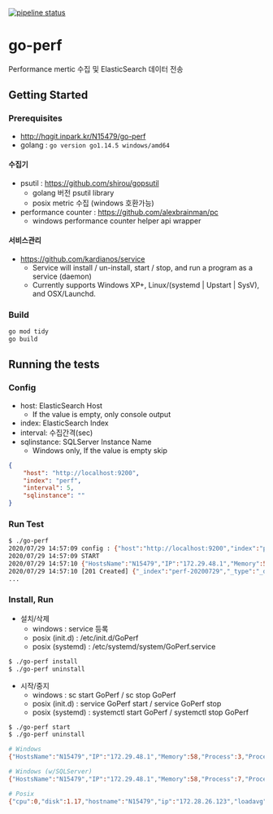 [![pipeline status](http://hqgit.inpark.kr/system-doc/go-perf/badges/master/pipeline.svg)](http://hqgit.inpark.kr/system-doc/go-perf/-/commits/master)

# go-perf
Performance mertic 수집 및 ElasticSearch 데이터 전송 

## Getting Started

### Prerequisites
- http://hqgit.inpark.kr/N15479/go-perf
- golang : `go version go1.14.5 windows/amd64`

#### 수집기 
- psutil : https://github.com/shirou/gopsutil
  - golang 버전 psutil library 
  - posix metric 수집 (windows 호환가능)
- performance counter : https://github.com/alexbrainman/pc
  - windows performance counter helper api wrapper 

#### 서비스관리 
- https://github.com/kardianos/service
  - Service will install / un-install, start / stop, and run a program as a service (daemon)
  - Currently supports Windows XP+, Linux/(systemd | Upstart | SysV), and OSX/Launchd.

### Build

```sh
go mod tidy 
go build 
```

## Running the tests

### Config
- host: ElasticSearch Host 
  - If the value is empty, only console output
- index: ElasticSearch Index 
- interval: 수집간격(sec)
- sqlinstance: SQLServer Instance Name
  - Windows only, If the value is empty skip

```json
{
	"host": "http://localhost:9200",
	"index": "perf",
	"interval": 5,
	"sqlinstance": ""
}
```

### Run Test

```sh
$ ./go-perf 
2020/07/29 14:57:09 config : {"host":"http://localhost:9200","index":"perf","interval":5,"sqlinstance":""}
2020/07/29 14:57:09 START
2020/07/29 14:57:10 {"HostsName":"N15479","IP":"172.29.48.1","Memory":57,"Process":9,"ProcessorQueueLength":3,"TimeStamp":"2020-07-29 14:57:10"}
2020/07/29 14:57:10 [201 Created] {"_index":"perf-20200729","_type":"_doc","_id":"nnklmXMBCjdbPcrUavha","_version":1,"result":"created","forced_refresh":true,"_shards":{"total":2,"successful":1,"failed":0},"_seq_no":242,"_primary_term":1}
...
```

### Install, Run
- 설치/삭제
  - windows : service 등록 
  - posix (init.d) : /etc/init.d/GoPerf
  - posix (systemd) : /etc/systemd/system/GoPerf.service

```sh
$ ./go-perf install 
$ ./go-perf uninstall 
```

- 시작/중지
  - windows : sc start GoPerf / sc stop GoPerf 
  - posix (init.d) : service GoPerf start / service GoPerf stop 
  - posix (systemd) : systemctl start GoPerf / systemctl stop GoPerf

```sh
$ ./go-perf start 
$ ./go-perf uninstall 
```

```sh
# Windows 
{"HostsName":"N15479","IP":"172.29.48.1","Memory":58,"Process":3,"ProcessorQueueLength":0,"TimeStamp":"2020-07-29 15:17:36"}

# Windows (w/SQLServer)
{"HostsName":"N15479","IP":"172.29.48.1","Memory":58,"Process":7,"ProcessorQueueLength":0,"TimeStamp":"2020-07-29 15:18:38","BatchRequests":0,"UserConnections":1}

# Posix 
{"cpu":0,"disk":1.17,"hostname":"N15479","ip":"172.28.26.123","loadavg":0.02,"mem":14.93,"swap":0,"timestamp":"2020-07-29 15:19:19"}
```
